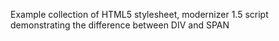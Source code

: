Example collection of HTML5 stylesheet, modernizer 1.5 script demonstrating the difference between DIV and SPAN